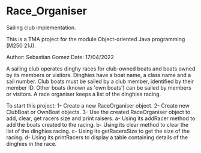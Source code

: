 # Race_Organiser
Sailing club implementation.

This is a TMA project for the module Object-oriented Java programming (M250 21J).

Author: Sebastian Gomez
Date: 17/04/2022

A sailing club operates dinghy races for club-owned boats and boats owned by its members or visitors. Dinghies have a boat name, a class name and a sail number. Club boats must be sailed by a club member, identified by their member ID. Other boats (known as 'own boats') can be sailed by members or visitors. A race organiser keeps a list of the dinghies racing.

To start this project:
	      1- Create a new RaceOrganiser object.
	      2- Create new ClubBoat or OwnBoat objects.
	      3- Use the created RaceOrganiser object to add, clear, get racers size and print raisers.
	         a- Using its addRacer method to add the boats created to the racing.
	         b- Using its clear method to clear the list of the dinghies racing.
	         c- Using its getRacersSize to get the size of the racing.
	         d- Using its printRacers to display a table containing details of the dinghies in the race.
